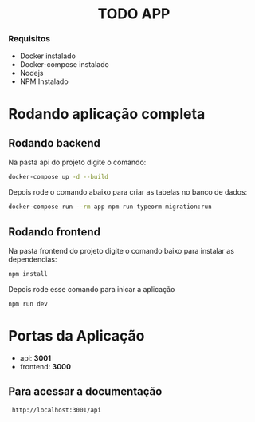 <h1 align="center">
TODO APP
</h1>


### Requisitos

* Docker instalado
* Docker-compose instalado
* Nodejs
* NPM Instalado

# Rodando aplicação completa

## Rodando backend

  Na pasta api  do projeto digite o comando:

  ```sh
  docker-compose up -d --build
  ```

  Depois rode o comando abaixo para criar as tabelas no banco de dados:

  ```sh
  docker-compose run --rm app npm run typeorm migration:run

  ```

## Rodando frontend

  Na pasta frontend do projeto digite o comando baixo para instalar as dependencias:

  ```sh
 npm install
  ```

  Depois rode esse comando para inicar a aplicação

  ```sh
 npm run dev
  ```

# Portas da Aplicação

* api: **3001**
* frontend: **3000**

## Para acessar a documentação

```sh
 http://localhost:3001/api
```
